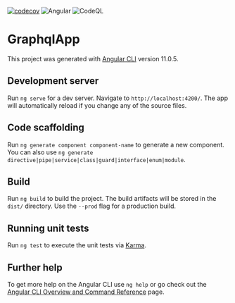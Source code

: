 [![codecov](https://codecov.io/gh/gregfletch/graphqlApp/branch/main/graph/badge.svg?token=5BKOR7OJSD)](https://codecov.io/gh/gregfletch/graphqlApp) ![Angular](https://github.com/gregfletch/graphqlApp/workflows/Angular/badge.svg) ![CodeQL](https://github.com/gregfletch/graphqlApp/workflows/CodeQL/badge.svg)

# GraphqlApp

This project was generated with [Angular CLI](https://github.com/angular/angular-cli) version 11.0.5.

## Development server

Run `ng serve` for a dev server. Navigate to `http://localhost:4200/`. The app will automatically reload if you change any of the source files.

## Code scaffolding

Run `ng generate component component-name` to generate a new component. You can also use `ng generate directive|pipe|service|class|guard|interface|enum|module`.

## Build

Run `ng build` to build the project. The build artifacts will be stored in the `dist/` directory. Use the `--prod` flag for a production build.

## Running unit tests

Run `ng test` to execute the unit tests via [Karma](https://karma-runner.github.io).

## Further help

To get more help on the Angular CLI use `ng help` or go check out the [Angular CLI Overview and Command Reference](https://angular.io/cli) page.
